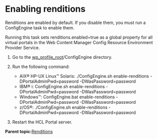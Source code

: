 # Enabling renditions 

Renditions are enabled by default. If you disable them, you must run a ConfigEngine task to enable them.

Running this task sets renditions.enabled=true as a global property for all virtual portals in the Web Content Manager Config Resource Environment Provider Service.

1.  Go to the [wp\_profile\_root](../reference/wpsdirstr.md#wp_profile_root)/ConfigEngine directory.

2.  Run the following command:

    -   AIX® HP-UX Linux™ Solaris: ./ConfigEngine.sh enable-renditions -DPortalAdminPwd=password -DWasPassword=password
    -   IBM® i: ConfigEngine.sh enable-renditions -DPortalAdminPwd=password -DWasPassword=password
    -   Windows™: ConfigEngine.bat enable-renditions -DPortalAdminPwd=password -DWasPassword=password
    -   z/OS®: ./ConfigEngine.sh enable-renditions -DPortalAdminPwd=password -DWasPassword=password
3.  Restart the HCL Portal server.


**Parent topic:**[Renditions ](../renditions/rend_ovr.md)

